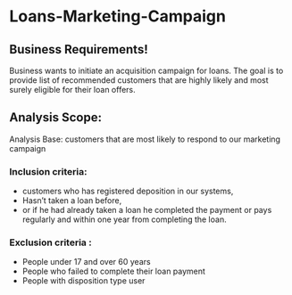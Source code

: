 # Loans-Marketing-Campaign
## Business Requirements! </br>
Business wants to initiate an acquisition campaign for loans. The goal is to provide list of recommended customers that are highly likely and most surely eligible for their loan offers.

## Analysis Scope: </br>
Analysis Base: customers that are most likely to respond to our marketing campaign 
### Inclusion criteria:
* customers who has registered deposition in our systems, 
* Hasn’t taken a loan before,
* or if he had already taken a loan he completed the payment or pays regularly and within one year from completing the loan.

### Exclusion criteria :
* People under 17 and over 60 years
* People who failed to complete their loan payment 
* People with disposition type user


